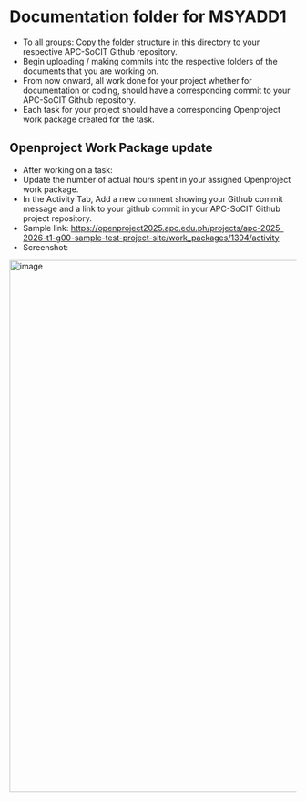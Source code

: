 # Documentation folder for MSYADD1
- To all groups: Copy the folder structure in this directory to your respective APC-SoCIT Github repository.
- Begin uploading / making commits into the respective folders of the documents that you are working on.
- From now onward, all work done for your project whether for documentation or coding, should have a corresponding commit to your APC-SoCIT Github repository.
- Each task for your project should have a corresponding Openproject work package created for the task.

## Openproject Work Package update
- After working on a task:
- Update the number of actual hours spent in your assigned Openproject work package.
- In the Activity Tab, Add a new comment showing your Github commit message and a link to your github commit in your  APC-SoCIT Github project repository.  
- Sample link: 
https://openproject2025.apc.edu.ph/projects/apc-2025-2026-t1-g00-sample-test-project-site/work_packages/1394/activity
- Screenshot:
   
<img width="1690" height="935" alt="image" src="https://github.com/user-attachments/assets/1611594b-dcbf-4277-9794-604122adf915" />

  
